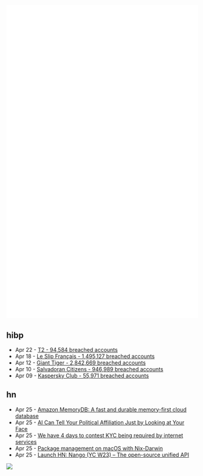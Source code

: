 ![Metrics](https://raw.githubusercontent.com/phixion/phixion/master/metrics.svg)

## hibp

<!--
for https://github.com/phixion/phixion/blob/main/.github/workflows/feeds.yml
-->
<!--START_SECTION:haveibeenpwnd-->
- Apr 22 - [T2 - 94,584 breached accounts](https://haveibeenpwned.com/PwnedWebsites#T2)
- Apr 18 - [Le Slip Français - 1,495,127 breached accounts](https://haveibeenpwned.com/PwnedWebsites#LeSlipFrancais)
- Apr 12 - [Giant Tiger - 2,842,669 breached accounts](https://haveibeenpwned.com/PwnedWebsites#GiantTiger)
- Apr 10 - [Salvadoran Citizens - 946,989 breached accounts](https://haveibeenpwned.com/PwnedWebsites#SalvadoranCitizens)
- Apr 09 - [Kaspersky Club - 55,971 breached accounts](https://haveibeenpwned.com/PwnedWebsites#KasperskyClub)
<!--END_SECTION:haveibeenpwnd-->

## hn

<!--
for https://github.com/phixion/phixion/blob/main/.github/workflows/feeds.yml
-->
<!--START_SECTION:hn-->
- Apr 25 - [Amazon MemoryDB: A fast and durable memory-first cloud database](https://www.amazon.science/publications/amazon-memorydb-a-fast-and-durable-memory-first-cloud-database)
- Apr 25 - [AI Can Tell Your Political Affiliation Just by Looking at Your Face](https://gizmodo.com/ai-can-tell-your-political-affiliation-just-by-looking-1851430714)
- Apr 25 - [We have 4 days to contest KYC being required by internet services](https://www.federalregister.gov/documents/2024/01/29/2024-01580/taking-additional-steps-to-address-the-national-emergency-with-respect-to-significant-malicious)
- Apr 25 - [Package management on macOS with Nix-Darwin](https://davi.sh/blog/2024/01/nix-darwin/)
- Apr 25 - [Launch HN: Nango (YC W23) – The open-source unified API](https://news.ycombinator.com/item?id=40158481)
<!--END_SECTION:hn-->

<!--
for https://yhype.me
-->
![](https://hit.yhype.me/github/profile?user_id=13013670)
